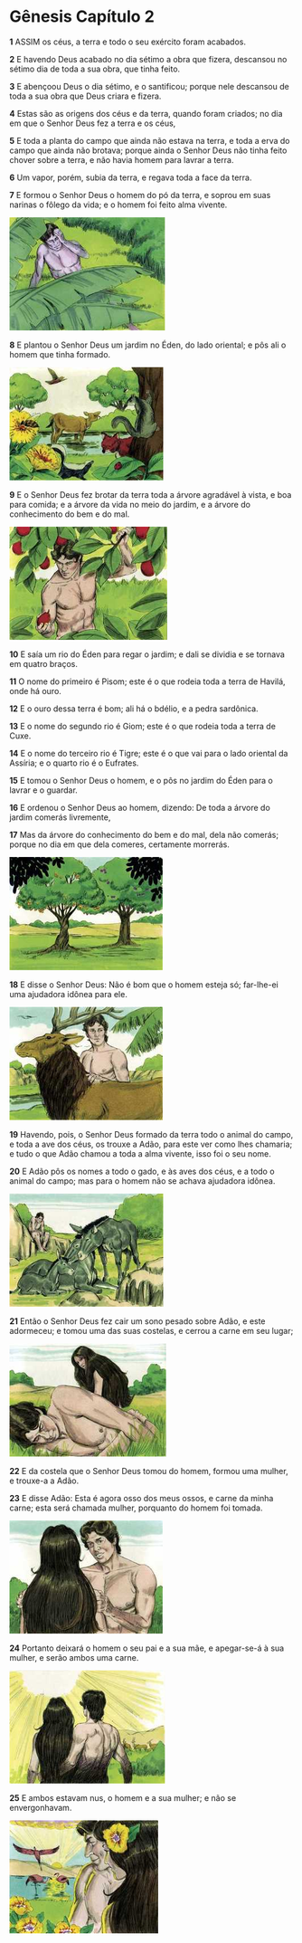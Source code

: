 # Gênesis Capítulo 2

**1** 	ASSIM os céus, a terra e todo o seu exército foram acabados.

**2** 	E havendo Deus acabado no dia sétimo a obra que fizera, descansou no sétimo dia de toda a sua obra, que tinha feito.

**3** 	E abençoou Deus o dia sétimo, e o santificou; porque nele descansou de toda a sua obra que Deus criara e fizera.

**4** 	Estas são as origens dos céus e da terra, quando foram criados; no dia em que o Senhor Deus fez a terra e os céus,

**5** 	E toda a planta do campo que ainda não estava na terra, e toda a erva do campo que ainda não brotava; porque ainda o Senhor Deus não tinha feito chover sobre a terra, e não havia homem para lavrar a terra.

**6** 	Um vapor, porém, subia da terra, e regava toda a face da terra.

**7** 	E formou o Senhor Deus o homem do pó da terra, e soprou em suas narinas o fôlego da vida; e o homem foi feito alma vivente.

![](../Images/SweetPublishing/1-1-13.jpg) 

**8** 	E plantou o Senhor Deus um jardim no Éden, do lado oriental; e pôs ali o homem que tinha formado.

![](../Images/SweetPublishing/1-2-1.jpg) 

**9** 	E o Senhor Deus fez brotar da terra toda a árvore agradável à vista, e boa para comida; e a árvore da vida no meio do jardim, e a árvore do conhecimento do bem e do mal.

![](../Images/SweetPublishing/1-2-3.jpg) 

**10** 	E saía um rio do Éden para regar o jardim; e dali se dividia e se tornava em quatro braços.

**11** 	O nome do primeiro é Pisom; este é o que rodeia toda a terra de Havilá, onde há ouro.

**12** 	E o ouro dessa terra é bom; ali há o bdélio, e a pedra sardônica.

**13** 	E o nome do segundo rio é Giom; este é o que rodeia toda a terra de Cuxe.

**14** 	E o nome do terceiro rio é Tigre; este é o que vai para o lado oriental da Assíria; e o quarto rio é o Eufrates.

**15** 	E tomou o Senhor Deus o homem, e o pôs no jardim do Éden para o lavrar e o guardar.

**16** 	E ordenou o Senhor Deus ao homem, dizendo: De toda a árvore do jardim comerás livremente,

**17** 	Mas da árvore do conhecimento do bem e do mal, dela não comerás; porque no dia em que dela comeres, certamente morrerás.

![](../Images/SweetPublishing/1-2-4.jpg) 

**18** 	E disse o Senhor Deus: Não é bom que o homem esteja só; far-lhe-ei uma ajudadora idônea para ele.

![](../Images/SweetPublishing/1-1-14.jpg) 

**19** 	Havendo, pois, o Senhor Deus formado da terra todo o animal do campo, e toda a ave dos céus, os trouxe a Adão, para este ver como lhes chamaria; e tudo o que Adão chamou a toda a alma vivente, isso foi o seu nome.

**20** 	E Adão pôs os nomes a todo o gado, e às aves dos céus, e a todo o animal do campo; mas para o homem não se achava ajudadora idônea.

![](../Images/SweetPublishing/1-2-7.jpg) 

**21** 	Então o Senhor Deus fez cair um sono pesado sobre Adão, e este adormeceu; e tomou uma das suas costelas, e cerrou a carne em seu lugar;

![](../Images/SweetPublishing/1-2-9.jpg) 

**22** 	E da costela que o Senhor Deus tomou do homem, formou uma mulher, e trouxe-a a Adão.

**23** 	E disse Adão: Esta é agora osso dos meus ossos, e carne da minha carne; esta será chamada mulher, porquanto do homem foi tomada.

![](../Images/SweetPublishing/1-2-10.jpg) 

**24** 	Portanto deixará o homem o seu pai e a sua mãe, e apegar-se-á à sua mulher, e serão ambos uma carne.

![](../Images/SweetPublishing/1-2-11.jpg) 

**25** 	E ambos estavam nus, o homem e a sua mulher; e não se envergonhavam.

![](../Images/SweetPublishing/1-2-12.jpg) 

